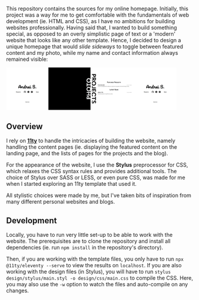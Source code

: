 This repository contains the sources for my online homepage. Initially, this project was a way for
me to get comfortable with the fundamentals of web development (ie. HTML and CSS), as I have no
ambitions for building websites professionally. Having said that, I wanted to build something
special, as opposed to an overly simplistic page of text or a 'modern' website that looks like any
other template. Hence, I decided to design a unique homepage that would *slide sideways* to toggle
between featured content and my photo, while my name and contact information always remained
visible:

<div>
	<img src="/assets/images/Homepage-1.png" style="width:45%" />
	<img src="/assets/images/Homepage-2.png" style="width:45%" />
</div>

## Overview

I rely on [**11ty**](https://www.11ty.dev/) to handle the intricacies of building the website,
namely handling the content pages (ie. displaying the featured content on the landing page, and the
lists of pages for the projects and the blog).

For the appearance of the website, I use the **Stylus** preprocessor for CSS, which relaxes the CSS
syntax rules and provides additional tools. The choice of Stylus over SASS or LESS, or even pure
CSS, was made for me when I started exploring an 11ty template that used it.

All stylistic choices were made by me, but I've taken bits of inspiration from many different
personal websites and blogs.

## Development

Locally, you have to run very little set-up to be able to work with the website. The prerequisites
are to clone the repository and install all dependencies (ie. run `npm install` in the repository's
directory).

Then, if you are working with the template files, you only have to run `npx @11ty/eleventy --serve`
to view the results on `localhost`. If you are also working with the design files (in Stylus), you
will have to run `stylus design/stylus/main.styl -o design/css/main.css` to compile the CSS. Here,
you may also use the `-w` option to watch the files and auto-compile on any changes.
